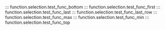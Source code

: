 ::: function.selection.test_func_bottom
::: function.selection.test_func_first
::: function.selection.test_func_last
::: function.selection.test_func_last_row
::: function.selection.test_func_max
::: function.selection.test_func_min
::: function.selection.test_func_top

